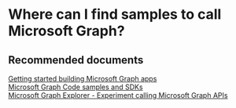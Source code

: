 <properties
	pageTitle="Where can I find samples to call Microsoft Graph"
	description="Where can I find samples to call Microsoft Graph"
	service="microsoft.aad"
	resource=""
	authors="PatAltimore"
	displayOrder=""
	selfHelpType="generic"
	supportTopicIds="32134058"
	resourceTags=""
	productPesIds="14785"
	cloudEnvironments="public"
/>

# Where can I find samples to call Microsoft Graph?

## **Recommended documents**
[Getting started building Microsoft Graph apps](https://developer.microsoft.com/en-us/graph/docs/get-started/get-started)<br>
[Microsoft Graph Code samples and SDKs](https://developer.microsoft.com/en-us/graph/code-samples-and-sdks)<br>
[Microsoft Graph Explorer - Experiment calling Microsoft Graph APIs](https://developer.microsoft.com/en-us/graph/graph-explorer)